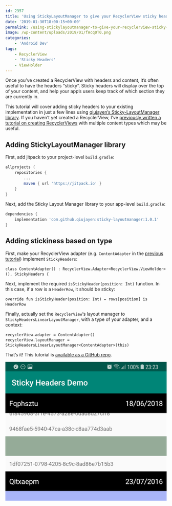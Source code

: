 ```yaml
---
id: 2357
title: 'Using StickyLayoutManager to give your RecyclerView sticky headers'
date: '2019-01-30T18:00:15+00:00'
permalink: /using-stickylayoutmanager-to-give-your-recyclerview-sticky-headers/
image: /wp-content/uploads/2019/01/fAcq0T0.png
categories:
    - 'Android Dev'
tags:
    - RecyclerView
    - 'Sticky Headers'
    - ViewHolder
---
```


Once you’ve created a RecyclerView with headers and content, it’s often useful to have the headers “sticky”. Sticky headers will display over the top of your content, and help your app’s users keep track of which section they are currently in.

This tutorial will cover adding sticky headers to your existing implementation in just a few lines using [qiujayen’s Sticky-LayoutManager library](https://github.com/qiujayen/sticky-layoutmanager). If you haven’t yet created a RecyclerView, I’ve [previously written a tutorial on creating RecyclerViews](https://blog.jakelee.co.uk/creating-a-recyclerview-with-multiple-content-types-and-layouts-in-kotlin) with multiple content types which may be useful.

## Adding StickyLayoutManager library

First, add jitpack to your project-level `build.gradle`:

```groovy
allprojects {
    repositories {
        ...
        maven { url 'https://jitpack.io' }
    }
}
```

Next, add the Sticky Layout Manager library to your app-level `build.gradle`:

```groovy
dependencies {
    implementation 'com.github.qiujayen:sticky-layoutmanager:1.0.1'
}
```

## Adding stickiness based on type

First, make your RecyclerView adapter (e.g. `ContentAdapter` in the [previous tutorial](https://blog.jakelee.co.uk/creating-a-recyclerview-with-multiple-content-types-and-layouts-in-kotlin)) implement `StickyHeaders`:

```
class ContentAdapter() : RecyclerView.Adapter<RecyclerView.ViewHolder>(), StickyHeaders {
```

Next, implement the required `isStickyHeader(position: Int)` function. In this case, if a row is a `HeaderRow`, it should be sticky:

```
override fun isStickyHeader(position: Int) = rows[position] is HeaderRow
```

Finally, actually set the `RecyclerView`‘s layout manager to `StickyHeadersLinearLayoutManager`, with a type of your adapter, and a context:

```
recyclerView.adapter = ContentAdapter()
recyclerView.layoutManager = StickyHeadersLinearLayoutManager<ContentAdapter>(this)
```

That’s it! This tutorial is [available as a GitHub repo](https://github.com/JakeSteam/StickyHeaders).

[![](/wp-content/uploads/2019/01/Screenshot_20190128-232345.png)](/wp-content/uploads/2019/01/Screenshot_20190128-232345.png)